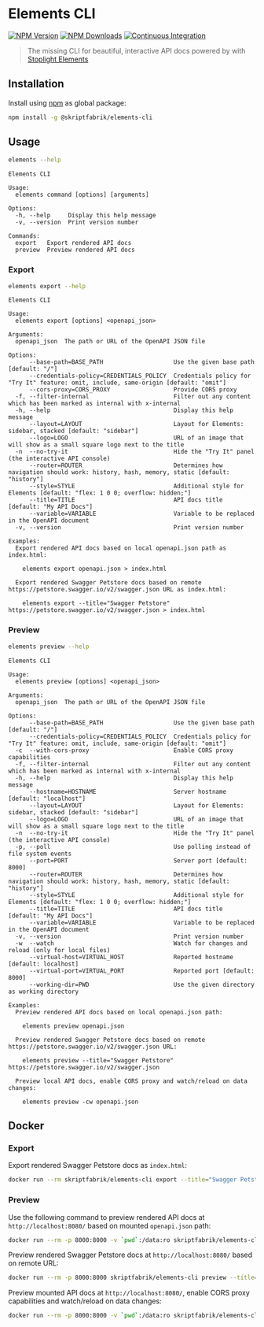 # Elements CLI

[![NPM Version](https://img.shields.io/npm/v/@skriptfabrik/elements-cli)](https://www.npmjs.com/package/@skriptfabrik/elements-cli)
[![NPM Downloads](https://img.shields.io/npm/dt/@skriptfabrik/elements-cli)](https://www.npmjs.com/package/@skriptfabrik/elements-cli)
[![Continuous Integration](https://img.shields.io/github/actions/workflow/status/skriptfabrik/elements-cli/ci.yml)](https://github.com/skriptfabrik/elements-cli/actions/workflows/ci.yml)

> The missing CLI for beautiful, interactive API docs powered by with [Stoplight Elements](https://github.com/stoplightio/elements)

## Installation

Install using [npm](https://docs.npmjs.com/about-npm/) as global package:

```bash
npm install -g @skriptfabrik/elements-cli
```

## Usage

```bash
elements --help
```

```text
Elements CLI

Usage:
  elements command [options] [arguments]

Options:
  -h, --help     Display this help message
  -v, --version  Print version number

Commands:
  export   Export rendered API docs
  preview  Preview rendered API docs
```

### Export

```bash
elements export --help
```

```text
Elements CLI

Usage:
  elements export [options] <openapi_json>

Arguments:
  openapi_json  The path or URL of the OpenAPI JSON file

Options:
      --base-path=BASE_PATH                    Use the given base path [default: "/"]
      --credentials-policy=CREDENTIALS_POLICY  Credentials policy for "Try It" feature: omit, include, same-origin [default: "omit"]
      --cors-proxy=CORS_PROXY                  Provide CORS proxy
  -f, --filter-internal                        Filter out any content which has been marked as internal with x-internal
  -h, --help                                   Display this help message
      --layout=LAYOUT                          Layout for Elements: sidebar, stacked [default: "sidebar"]
      --logo=LOGO                              URL of an image that will show as a small square logo next to the title
  -n  --no-try-it                              Hide the "Try It" panel (the interactive API console)
      --router=ROUTER                          Determines how navigation should work: history, hash, memory, static [default: "history"]
      --style=STYLE                            Additional style for Elements [default: "flex: 1 0 0; overflow: hidden;"]
      --title=TITLE                            API docs title [default: "My API Docs"]
      --variable=VARIABLE                      Variable to be replaced in the OpenAPI document
  -v, --version                                Print version number

Examples:
  Export rendered API docs based on local openapi.json path as index.html:

    elements export openapi.json > index.html

  Export rendered Swagger Petstore docs based on remote https://petstore.swagger.io/v2/swagger.json URL as index.html:

    elements export --title="Swagger Petstore" https://petstore.swagger.io/v2/swagger.json > index.html
```

### Preview

```bash
elements preview --help
```

```text
Elements CLI

Usage:
  elements preview [options] <openapi_json>

Arguments:
  openapi_json  The path or URL of the OpenAPI JSON file

Options:
      --base-path=BASE_PATH                    Use the given base path [default: "/"]
      --credentials-policy=CREDENTIALS_POLICY  Credentials policy for "Try It" feature: omit, include, same-origin [default: "omit"]
  -c  --with-cors-proxy                        Enable CORS proxy capabilities
  -f, --filter-internal                        Filter out any content which has been marked as internal with x-internal
  -h, --help                                   Display this help message
      --hostname=HOSTNAME                      Server hostname [default: "localhost"]
      --layout=LAYOUT                          Layout for Elements: sidebar, stacked [default: "sidebar"]
      --logo=LOGO                              URL of an image that will show as a small square logo next to the title
  -n  --no-try-it                              Hide the "Try It" panel (the interactive API console)
  -p, --poll                                   Use polling instead of file system events
      --port=PORT                              Server port [default: 8000]
      --router=ROUTER                          Determines how navigation should work: history, hash, memory, static [default: "history"]
      --style=STYLE                            Additional style for Elements [default: "flex: 1 0 0; overflow: hidden;"]
      --title=TITLE                            API docs title [default: "My API Docs"]
      --variable=VARIABLE                      Variable to be replaced in the OpenAPI document
  -v, --version                                Print version number
  -w  --watch                                  Watch for changes and reload (only for local files)
      --virtual-host=VIRTUAL_HOST              Reported hostname [default: localhost]
      --virtual-port=VIRTUAL_PORT              Reported port [default: 8000]
      --working-dir=PWD                        Use the given directory as working directory

Examples:
  Preview rendered API docs based on local openapi.json path:

    elements preview openapi.json

  Preview rendered Swagger Petstore docs based on remote https://petstore.swagger.io/v2/swagger.json URL:

    elements preview --title="Swagger Petstore" https://petstore.swagger.io/v2/swagger.json

  Preview local API docs, enable CORS proxy and watch/reload on data changes:

    elements preview -cw openapi.json
```

## Docker

### Export

Export rendered Swagger Petstore docs as `index.html`:

```bash
docker run --rm skriptfabrik/elements-cli export --title="Swagger Petstore" https://petstore.swagger.io/v2/swagger.json > index.html
```

### Preview

Use the following command to preview rendered API docs at `http://localhost:8080/` based on mounted `openapi.json` path:

```bash
docker run --rm -p 8000:8000 -v `pwd`:/data:ro skriptfabrik/elements-cli preview openapi.json
```

Preview rendered Swagger Petstore docs at `http://localhost:8080/` based on remote URL:

```bash
docker run --rm -p 8000:8000 skriptfabrik/elements-cli preview --title="Swagger Petstore" https://petstore.swagger.io/v2/swagger.json
```

Preview mounted API docs at `http://localhost:8080/`, enable CORS proxy capabilities and watch/reload on data changes:

```bash
docker run --rm -p 8000:8000 -v `pwd`:/data:ro skriptfabrik/elements-cli preview -cw openapi.json
```
